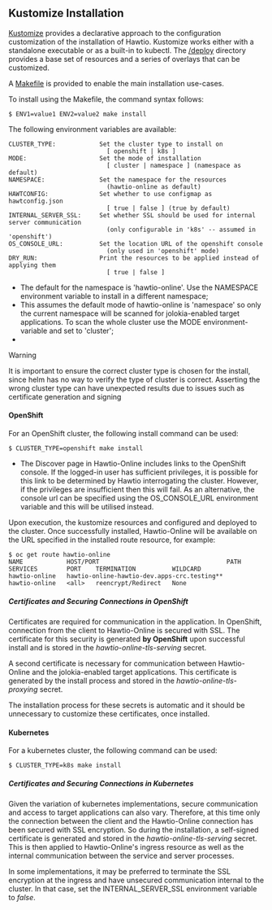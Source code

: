 ## Kustomize Installation

[Kustomize](https://kustomize.io) provides a declarative approach to the configuration customization of the installation of Hawtio. Kustomize works either with a standalone executable or as a built-in to kubectl. The [/deploy](/deploy) directory provides a base set of resources and a series of overlays that can be customized.

A [Makefile](/deploy/Makefile) is provided to enable the main installation use-cases.

To install using the Makefile, the command syntax follows:
```
$ ENV1=value1 ENV2=value2 make install
```

The following environment variables are available:
```
CLUSTER_TYPE:            Set the cluster type to install on
                           [ openshift | k8s ]
MODE:                    Set the mode of installation
                           [ cluster | namespace ] (namespace as default)
NAMESPACE:               Set the namespace for the resources
                           (hawtio-online as default)
HAWTCONFIG:              Set whether to use configmap as hawtconfig.json
                           [ true | false ] (true by default)
INTERNAL_SERVER_SSL:     Set whether SSL should be used for internal server communication
                           (only configurable in 'k8s' -- assumed in 'openshift')
OS_CONSOLE_URL:          Set the location URL of the openshift console
                           (only used in 'openshift' mode)
DRY_RUN:                 Print the resources to be applied instead of applying them
                           [ true | false ]
```

* The default for the namespace is 'hawtio-online'. Use the NAMESPACE environment variable to install in a different namespace;
* This assumes the default mode of hawtio-online is 'namespace' so only the current namespace will be scanned for jolokia-enabled target applications. To scan the whole cluster use the MODE environment-variable and set to 'cluster';
*

> [!WARNING]
> It is important to ensure the correct cluster type is chosen for the install, since helm has no way to verify the type of cluster is correct. Asserting the wrong cluster type can have unexpected results due to issues such as certificate generation and signing

#### OpenShift

For an OpenShift cluster, the following install command can be used:
```
$ CLUSTER_TYPE=openshift make install
```

* The Discover page in Hawtio-Online includes links to the OpenShift console. If the logged-in user has sufficient privileges, it is possible for this link to be determined by Hawtio interrogating the cluster. However, if the privileges are insufficient then this will fail. As an alternative, the console url can be specified using the OS_CONSOLE_URL environment variable and this will be utilised instead.

Upon execution, the kustomize resources and configured and deployed to the cluster. Once successfully installed, Hawtio-Online will be available on the URL specified in the installed route resource, for example:
```
$ oc get route hawtio-online
NAME            HOST/PORT                                   PATH   SERVICES        PORT    TERMINATION          WILDCARD
hawtio-online   hawtio-online-hawtio-dev.apps-crc.testing**          hawtio-online   <all>   reencrypt/Redirect   None
```

##### Certificates and Securing Connections in OpenShift

Certificates are required for communication in the application. In OpenShift, connection from the client to Hawtio-Online is secured with SSL. The certificate for this security is generated **by OpenShift** upon successful install and is stored in the _hawtio-online-tls-serving_ secret.

A second certificate is necessary for communication between Hawtio-Online and the jolokia-enabled target applications. This certificate is generated by the install process and stored in the _hawtio-online-tls-proxying_ secret.

The installation process for these secrets is automatic and it should be unnecessary to customize these certificates, once installed.

#### Kubernetes

For a kubernetes cluster, the following command can be used:
```
$ CLUSTER_TYPE=k8s make install
```

##### Certificates and Securing Connections in Kubernetes

Given the variation of kubernetes implementations, secure communication and access to target applications can also vary. Therefore, at this time only the connection between the client and the Hawtio-Online connection has been secured with SSL encryption. So during the installation, a self-signed certificate is generated and stored in the _hawtio-online-tls-serving_ secret. This is then applied to Hawtio-Online's ingress resource as well as the internal communication between the service and server processes.

In some implementations, it may be preferred to terminate the SSL encryption at the ingress and have unsecured communication internal to the cluster. In that case, set the INTERNAL_SERVER_SSL environment variable to _false_.
